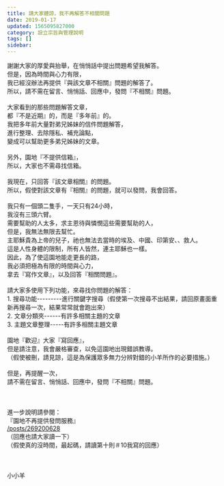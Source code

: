 ```yaml
---
title: 請大家體諒，我不再解答不相關問題
date: 2019-01-17
updated: 1565095827000
category: 設立宗旨與管理說明
tags: []
sidebar: 
---
```


<div>謝謝大家的厚愛與抬舉，在悄悄話中提出問題希望我解答。</div>
<div>但是，因為時間與心力有限，</div>
<div>我已經沒辦法再提供『與該文章不相關』問題的解答了。</div>
<div>所以，請不需在留言、悄悄話、回應中，發問『不相關』問題。</div>
<div> </div>
<div>大家看到的那些問題解答文章，</div>
<div>都『不是近期』的，而是『多年前』的。</div>
<div>我把多年前大量對弟兄姊妹的信件問題解答，</div>
<div>進行整理、去除隱私、補充論點，</div>
<div>變成可以幫助更多弟兄姊妹的文章。</div>
<div> </div>
<div>另外，園地『不提供信箱』，</div>
<div>所以，大家也不需尋找信箱。</div>
<div> </div>
<div>我現在，只回答『該文章相關』的問題。</div>
<div>所以，假使對該文章有『相關』的問題，就可以發問，我會回答。</div>
<div> </div>
<div>我只有一個頭二隻手，一天只有24小時，</div>
<div>我沒有三頭六臂。</div>
<div>需要幫助的人太多，求主恩待與憐憫這些需要幫助的人，</div>
<div>但是，我無法無限去幫忙。</div>
<div>主耶穌貴為上帝的兒子，祂也無法去當時的埃及、中國、印第安、、救人。</div>
<div>這是人性身體的限制，所有人皆然，連主耶穌也一樣。</div>
<div>因此，為了使這園地能走更長的路，</div>
<div>我必須把極為有限的時間與心力，</div>
<div>拿去『寫作文章』，以及回答『相關問題』。</div>
<div> </div>
<div>請大家多使用下列功能，來尋找你問題的解答：</div>
<div>1.<span style="white-space:pre"> </span>搜尋功能---------進行關鍵字搜尋（假使第一次搜尋不出結果，請回原畫面重新再搜尋一次，結果常常就會跑出來）</div>
<div>2.<span style="white-space:pre"> </span>文章分類夾------有許多相關主題的文章</div>
<div>3.<span style="white-space:pre"> </span>主題文章整理-----有許多相關主題文章</div>
<div> </div>
<div>園地『歡迎』大家『寫回應』，</div>
<div>但是請注意，我會嚴格審查，以免這園地出現錯誤教導。</div>
<div>（假使被刪，請見諒，這是為保護眾多無力分辨對錯的小羊所作的必要措施。）</div>
<div> </div>
<div>但是，再提醒一次，</div>
<div>請不需在留言、悄悄話、回應中，發問『不相關』問題。</div>
<div> </div>
<div> </div>
<div> </div>
<div>進一步說明請參閱：</div>
<div>『園地不再提供發問服務』</div>
<div><a href="/posts/269200628" target="_blank">/posts/269200628</a></div>
<div>（回應也請大家讀一下）</div>
<div>（假使真的沒時間，最起碼，請讀第十則＃10我寫的回應）</div>
<div> </div>
<div> </div>
<div> </div>
<div>小小羊</div>

